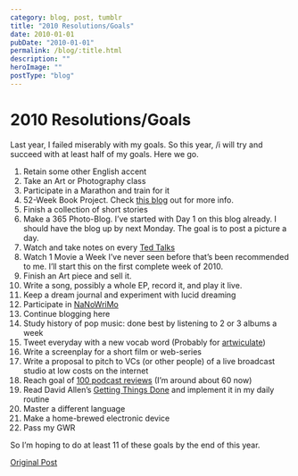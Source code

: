 ```yaml
---
category: blog, post, tumblr
title: "2010 Resolutions/Goals"
date: 2010-01-01
pubDate: "2010-01-01"
permalink: /blog/:title.html
description: ""
heroImage: ""
postType: "blog"
---
```


# 2010 Resolutions/Goals

Last year, I failed miserably with my goals. So this year, /i will try and succeed with at least half of my goals. Here we go.

1. Retain some other English accent  
2. Take an Art or Photography class  
3. Participate in a Marathon and train for it  
4. 52-Week Book Project. Check [this blog](http://52books.tumblr.com/) out for more info.  
5. Finish a collection of short stories  
6. Make a 365 Photo-Blog. I’ve started with Day 1 on this blog already. I should have the blog up by next Monday. The goal is to post a picture a day.  
7. Watch and take notes on every [Ted Talks](http://www.ted.com/)  
8. Watch 1 Movie a Week I’ve never seen before that’s been recommended to me. I’ll start this on the first complete week of 2010.  
9. Finish an Art piece and sell it.  
10. Write a song, possibly a whole EP, record it, and play it live.  
11. Keep a dream journal and experiment with lucid dreaming  
12. Participate in [NaNoWriMo](http://nanowrimo.org/)  
13. Continue blogging here  
14. Study history of pop music: done best by listening to 2 or 3 albums a week  
15. Tweet everyday with a new vocab word (Probably for [artwiculate](http://artwiculate.com/))  
16. Write a screenplay for a short film or web-series  
17. Write a proposal to pitch to VCs (or other people) of a live broadcast studio at low costs on the internet  
18. Reach goal of [100 podcast reviews](https://podcastsdaily.wordpress.com/) (I’m around about 60 now)  
19. Read David Allen’s [Getting Things Done](http://gettingthingsdone.com/) and implement it in my daily routine  
20. Master a different language  
21. Make a home-brewed electronic device  
22. Pass my GWR  

So I’m hoping to do at least 11 of these goals by the end of this year.

[Original Post](http://jermspeaks.com/post/311914848/2010-resolutionsgoals)
